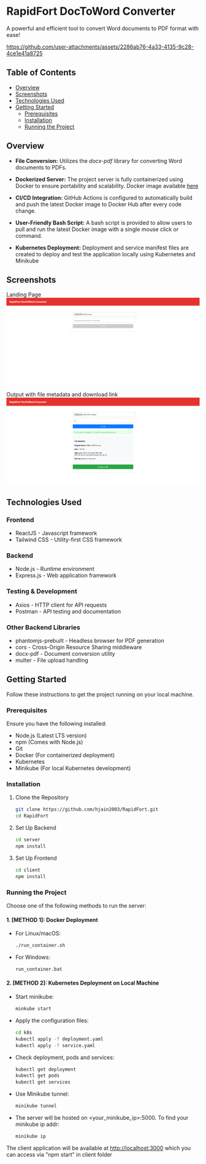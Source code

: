 # RapidFort DocToWord Converter

A powerful and efficient tool to convert Word documents to PDF format with ease!



https://github.com/user-attachments/assets/2286ab76-4a33-4135-9c28-4ce1e41a8725



## Table of Contents

- [Overview](#overview)
- [Screenshots](#screenshots)
- [Technologies Used](#technologies-used)
- [Getting Started](#getting-started)
  - [Prerequisites](#prerequisites)
  - [Installation](#installation)
  - [Running the Project](#running-the-project)

## Overview

- **File Conversion:** Utilizes the *docx-pdf* library for converting Word documents to PDFs.

- **Dockerized Server:** The project server is fully containerized using Docker to ensure portability and scalability. Docker image available [here](https://hub.docker.com/r/hjain2003/rapidfortserver)

- **CI/CD Integration:** GitHub Actions is configured to automatically build and push the latest Docker image to Docker Hub after every code change.

- **User-Friendly Bash Script:** A bash script is provided to allow users to pull and run the latest Docker image with a single mouse click or command.

- **Kubernetes Deployment:** Deployment and service manifest files are created to deploy and test the application locally using Kubernetes and Minikube

## Screenshots

Landing Page
![Application Interface](assets/screenshots/choosefile.png)

Output with file metadata and download link
![Application Interface](assets/screenshots/output.png)

## Technologies Used

### Frontend
- ReactJS - Javascript framework
- Tailwind CSS - Utility-first CSS framework

### Backend
- Node.js - Runtime environment
- Express.js - Web application framework

### Testing & Development
- Axios - HTTP client for API requests
- Postman - API testing and documentation

### Other Backend Libraries
- phantomjs-prebuilt - Headless browser for PDF generation
- cors - Cross-Origin Resource Sharing middleware
- docx-pdf - Document conversion utility
- multer - File upload handling

## Getting Started

Follow these instructions to get the project running on your local machine.

### Prerequisites

Ensure you have the following installed:
- Node.js (Latest LTS version)
- npm (Comes with Node.js)
- Git
- Docker (For containerized deployment)
- Kubernetes
- Minikube (For local Kubernetes development)

### Installation

1. Clone the Repository
   ```bash
   git clone https://github.com/hjain2003/RapidFort.git
   cd RapidFort
   ```

2. Set Up Backend
   ```bash
   cd server
   npm install
   ```

3. Set Up Frontend
   ```bash
   cd client
   npm install
   ```

### Running the Project

Choose one of the following methods to run the server:

#### 1. [METHOD 1]: Docker Deployment

- For Linux/macOS:
  ```bash
  ./run_container.sh
  ```
- For Windows:
  ```bash
  run_container.bat
  ```

#### 2. [METHOD 2]: Kubernetes Deployment on Local Machine
- Start minikube:
    ```bash
    minkube start
    ```
- Apply the configuration files:
    ```bash
    cd k8s
    kubectl apply -f deployment.yaml
    kubectl apply -f service.yaml
    ```
- Check deployment, pods and services:
    ```bash
    kubectl get deployment
    kubectl get pods
    kubectl get services
    ```
- Use Minikube tunnel:
    ```bash
    minikube tunnel
    ```
- The server will be hosted on <your_minikube_ip>:5000. To find your minikube ip addr:
    ```bash
    minikube ip
    ```

The client application will be available at [http://localhost:3000](http://localhost:3000) which you can access via "npm start" in client folder

